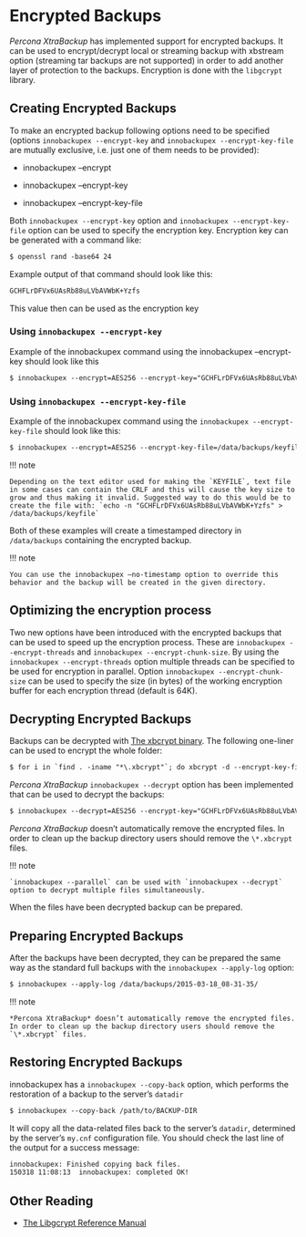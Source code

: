 # Encrypted Backups

*Percona XtraBackup* has implemented support for encrypted backups. It can be
used to encrypt/decrypt local or streaming backup with xbstream option
(streaming tar backups are not supported) in order to add another layer of
protection to the backups. Encryption is done with the `libgcrypt` library.

## Creating Encrypted Backups

To make an encrypted backup following options need to be specified (options
`innobackupex --encrypt-key` and `innobackupex --encrypt-key-file` are mutually exclusive, i.e. just one of them needs to be provided):

* innobackupex –encrypt

* innobackupex –encrypt-key

* innobackupex –encrypt-key-file

Both `innobackupex --encrypt-key` option and `innobackupex --encrypt-key-file` option can be used to specify the encryption key. Encryption
key can be generated with a command like:

```default
$ openssl rand -base64 24
```

Example output of that command should look like this:

```default
GCHFLrDFVx6UAsRb88uLVbAVWbK+Yzfs
```

This value then can be used as the encryption key

### Using `innobackupex --encrypt-key`

Example of the innobackupex command using the innobackupex
–encrypt-key should look like this

```default
$ innobackupex --encrypt=AES256 --encrypt-key="GCHFLrDFVx6UAsRb88uLVbAVWbK+Yzfs" /data/backups
```

### Using `innobackupex --encrypt-key-file`

Example of the innobackupex command using the `innobackupex --encrypt-key-file` should look like this:

```default
$ innobackupex --encrypt=AES256 --encrypt-key-file=/data/backups/keyfile /data/backups
```

!!! note

    Depending on the text editor used for making the `KEYFILE`, text file in some cases can contain the CRLF and this will cause the key size to grow and thus making it invalid. Suggested way to do this would be to create the file with: `echo -n "GCHFLrDFVx6UAsRb88uLVbAVWbK+Yzfs" > /data/backups/keyfile`

Both of these examples will create a timestamped directory in `/data/backups` containing the encrypted backup.

!!! note

    You can use the innobackupex –no-timestamp option to override this behavior and the backup will be created in the given directory.

## Optimizing the encryption process

Two new options have been introduced with the encrypted backups that can be used
to speed up the encryption process. These are `innobackupex --encrypt-threads` and `innobackupex --encrypt-chunk-size`. By using the
`innobackupex --encrypt-threads` option multiple threads can be
specified to be used for encryption in parallel. Option `innobackupex --encrypt-chunk-size` can be used to specify the size (in bytes) of the working
encryption buffer for each encryption thread (default is 64K).

## Decrypting Encrypted Backups

Backups can be decrypted with [The xbcrypt binary](../xbcrypt/xbcrypt.md#xbcrypt). The following one-liner can be
used to encrypt the whole folder:

```default
$ for i in `find . -iname "*\.xbcrypt"`; do xbcrypt -d --encrypt-key-file=/root/secret_key --encrypt-algo=AES256 < $i > $(dirname $i)/$(basename $i .xbcrypt) && rm $i; done
```

*Percona XtraBackup* `innobackupex --decrypt` option has been
implemented that can be used to decrypt the backups:

```default
$ innobackupex --decrypt=AES256 --encrypt-key="GCHFLrDFVx6UAsRb88uLVbAVWbK+Yzfs" /data/backups/2015-03-18_08-31-35/
```

*Percona XtraBackup* doesn’t automatically remove the encrypted files. In order
to clean up the backup directory users should remove the `\*.xbcrypt`
files.

!!! note

    `innobackupex --parallel` can be used with `innobackupex --decrypt` option to decrypt multiple files simultaneously.

When the files have been decrypted backup can be prepared.

## Preparing Encrypted Backups

After the backups have been decrypted, they can be prepared the same way as the
standard full backups with the `innobackupex --apply-log` option:

```default
$ innobackupex --apply-log /data/backups/2015-03-18_08-31-35/
```

!!! note

    *Percona XtraBackup* doesn’t automatically remove the encrypted files. In order to clean up the backup directory users should remove the `\*.xbcrypt` files.

## Restoring Encrypted Backups

innobackupex has a `innobackupex --copy-back` option, which performs the restoration of a backup to the server’s `datadir`

```default
$ innobackupex --copy-back /path/to/BACKUP-DIR
```

It will copy all the data-related files back to the server’s `datadir`,
determined by the server’s `my.cnf` configuration file. You should check
the last line of the output for a success message:

```default
innobackupex: Finished copying back files.
150318 11:08:13  innobackupex: completed OK!
```

## Other Reading

* [The Libgcrypt Reference Manual](http://www.gnupg.org/documentation/manuals/gcrypt/)
